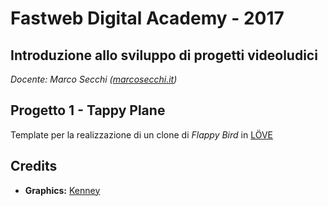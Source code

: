 # Fastweb Digital Academy - 2017
## Introduzione allo sviluppo di progetti videoludici
*Docente: Marco Secchi ([marcosecchi.it](http://marcosecchi.it))*

## Progetto 1 - Tappy Plane

Template per la realizzazione di un clone di *Flappy Bird* in [LÖVE](https://love2d.org/) 

## Credits

* **Graphics:** [Kenney](http://opengameart.org/users/kenney)
